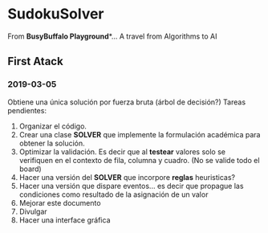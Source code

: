 ﻿# SudokuSolver
From **BusyBuffalo Playground***... A travel from Algorithms to AI

## First Atack
### 2019-03-05

Obtiene una única solución por fuerza bruta (árbol de decisión?)
Tareas pendientes:

1. Organizar el código.
2. Crear una clase **SOLVER** que implemente la formulación académica para obtener la solución.
3. Optimizar la validación. Es decir que al **testear** valores solo se verifiquen en el contexto de fila, columna y cuadro. (No se valide todo el board)
4. Hacer una versión del **SOLVER** que incorpore **reglas** heuristicas?
5. Hacer una versión que dispare eventos... es decir que propague las condiciones como resultado de la asignación de un valor
6. Mejorar este documento
7. Divulgar
8. Hacer una interface gráfica
